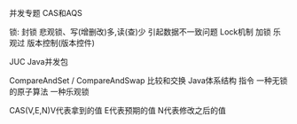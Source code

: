 并发专题 CAS和AQS

锁: 封锁
    悲观锁、写(增删改)多,读(查)少 引起数据不一致问题 Lock机制 加锁
    乐观过 版本控制(版本控件)

JUC Java并发包

CompareAndSet / CompareAndSwap 比较和交换 Java体系结构 指令 一种无锁的原子算法 一种乐观锁

CAS(V,E,N)V代表拿到的值 E代表预期的值 N代表修改之后的值